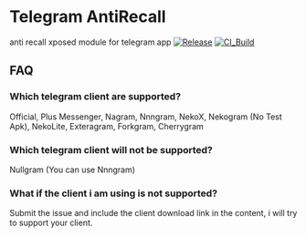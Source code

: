 # Telegram AntiRecall
anti recall xposed module for telegram app
[![Release](https://img.shields.io/github/release/Sakion-Team/Telegram-AntiRecall.svg)](https://github.com/Sakion-Team/Telegram-AntiRecall/releases/latest)
[![CI_Build](https://github.com/Sakion-Team/Telegram-AntiRecall/actions/workflows/android.yml/badge.svg)](https://github.com/Sakion-Team/Telegram-AntiRecall/actions/workflows/android.yml)

## FAQ

### Which telegram client are supported?
Official, Plus Messenger, Nagram, Nnngram, NekoX, Nekogram (No Test Apk), NekoLite, Exteragram, Forkgram, Cherrygram

### Which telegram client will not be supported?
Nullgram (You can use Nnngram)

### What if the client i am using is not supported?
Submit the issue and include the client download link in the content, i will try to support your client.
